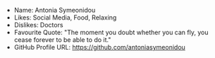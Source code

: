 - Name: Antonia Symeonidou
- Likes: Social Media, Food, Relaxing
- Dislikes: Doctors
- Favourite Quote: "The moment you doubt whether you can fly, you cease forever to be able to do it."
- GitHub Profile URL: https://github.com/antoniasymeonidou
